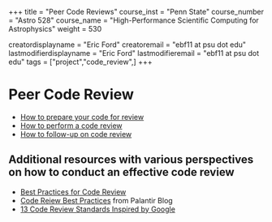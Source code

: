 +++
title = "Peer Code Reviews"
course_inst = "Penn State"
course_number = "Astro 528"
course_name = "High-Performance Scientific Computing for Astrophysics"
weight = 530

creatordisplayname = "Eric Ford"
creatoremail = "ebf11 at psu dot edu"
lastmodifierdisplayname = "Eric Ford"
lastmodifieremail = "ebf11 at psu dot edu"
tags = ["project","code_review",]
+++

# Peer Code Review

- [How to prepare your code for review](prep)
- [How to perform a code review](how_to)
- [How to follow-up on code review](follow_up)

## Additional resources with various perspectives on how to conduct an effective code review

- [Best Practices for Code Review](https://smartbear.com/learn/code-review/best-practices-for-peer-code-review/)
- [Code Reiew Best Practices](https://medium.com/palantir/code-review-best-practices-19e02780015f) from Palantir Blog
- [13 Code Review Standards Inspired by Google](https://betterprogramming.pub/13-code-review-standards-inspired-by-google-6b8f99f7fd67)
<!-- - [11 Proven Practices for Peer Review](https://www.scribd.com/document/248254604/11-Proven-Practices-for-Peer-Review) from IBM -->

<!-- - [Things Everyone Should Do: Code Review](http://goodmath.scientopia.org/2011/07/06/things-everyone-should-do-code-review/) -->
